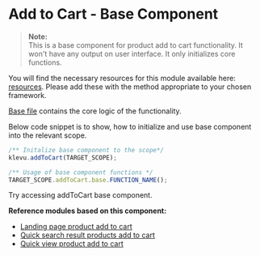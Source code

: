 # Add to Cart - Base Component

>**Note:**  
>This is a base component for product add to cart functionality.
>It won't have any output on user interface. It only initializes core functions.  

You will find the necessary resources for this module available here:
[resources](/components/add-to-cart/resources). Please add these with the
method appropriate to your chosen framework. 

[Base file](/components/add-to-cart/resources/assets/js/klevu-add-to-cart.js) contains the core logic of the functionality.

Below code snippet is to show, how to initialize and use base component into the relevant scope.

```javascript
/** Initalize base component to the scope*/
klevu.addToCart(TARGET_SCOPE);

/** Usage of base component functions */
TARGET_SCOPE.addToCart.base.FUNCTION_NAME();
```

Try accessing addToCart base component.

**Reference modules based on this component:**
- [Landing page product add to cart](/modules/add-to-cart/landing)
- [Quick search result products add to cart](/modules/add-to-cart/quick)
- [Quick view product add to cart](/modules/product-quick-view)
